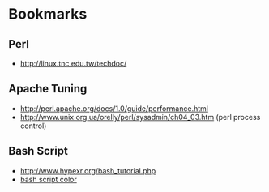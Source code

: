 # Bookmarks #
## Perl ##

  * http://linux.tnc.edu.tw/techdoc/

## Apache Tuning ##
  * http://perl.apache.org/docs/1.0/guide/performance.html
  * http://www.unix.org.ua/orelly/perl/sysadmin/ch04_03.htm (perl process control)

## Bash Script ##
  * http://www.hypexr.org/bash_tutorial.php
  * [bash script color](http://www.faqs.org/docs/abs/HTML/colorizing.html)